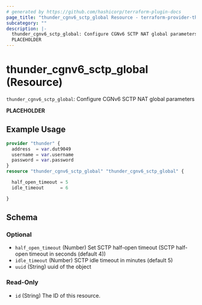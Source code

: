 ```yaml
---
# generated by https://github.com/hashicorp/terraform-plugin-docs
page_title: "thunder_cgnv6_sctp_global Resource - terraform-provider-thunder"
subcategory: ""
description: |-
  thunder_cgnv6_sctp_global: Configure CGNv6 SCTP NAT global parameters
  PLACEHOLDER
---
```


# thunder_cgnv6_sctp_global (Resource)

`thunder_cgnv6_sctp_global`: Configure CGNv6 SCTP NAT global parameters

__PLACEHOLDER__

## Example Usage

```terraform
provider "thunder" {
  address  = var.dut9049
  username = var.username
  password = var.password
}
resource "thunder_cgnv6_sctp_global" "thunder_cgnv6_sctp_global" {

  half_open_timeout = 5
  idle_timeout      = 6

}
```

<!-- schema generated by tfplugindocs -->
## Schema

### Optional

- `half_open_timeout` (Number) Set SCTP half-open timeout (SCTP half-open timeout in seconds (default 4))
- `idle_timeout` (Number) SCTP idle timeout in minutes (default 5)
- `uuid` (String) uuid of the object

### Read-Only

- `id` (String) The ID of this resource.


